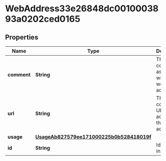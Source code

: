 

# WebAddress33e26848dc0010003893a0202ced0165


## Properties

| Name | Type | Description | Notes |
|------------ | ------------- | ------------- | -------------|
|**comment** | **String** | The comment associated with the web address. |  [optional] |
|**url** | **String** | The complete URL address for the web address. |  [optional] |
|**usage** | [**UsageAb827579ee171000225b0b528418019f**](UsageAb827579ee171000225b0b528418019f.md) |  |  [optional] |
|**id** | **String** | Id of the instance |  [optional] |



